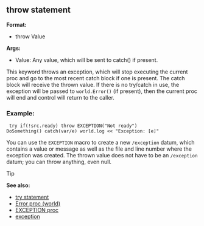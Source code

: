 ## throw statement

**Format:**
+   throw Value

**Args:**
+   Value: Any value, which will be sent to catch() if present.


This keyword throws an exception, which will stop executing the
current proc and go to the most recent catch block if one is present.
The catch block will receive the thrown value. If there is no try/catch
in use, the exception will be passed to `world.Error()` (if present),
then the current proc will end and control will return to the caller.
### Example:

```dm
 try if(!src.ready) throw EXCEPTION("Not ready")
DoSomething() catch(var/e) world.log << "Exception: [e]"

```
 

You can use the `EXCEPTION` macro to create a new
`/exception` datum, which contains a value or message as well as the
file and line number where the exception was created. The thrown value
does not have to be an `/exception` datum; you can throw anything, even
null.

> [!TIP] 
> **See also:**
> +   [try statement](/ref/proc/try.md) 
> +   [Error proc (world)](/ref/world/proc/Error.md) 
> +   [EXCEPTION proc](/ref/proc/EXCEPTION.md) 
> +   [exception](/ref/exception.md) 
